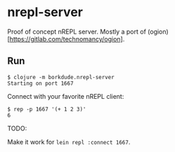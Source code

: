 # nrepl-server

Proof of concept nREPL server. Mostly a port of (ogion)[https://gitlab.com/technomancy/ogion].

## Run

``` shell
$ clojure -m borkdude.nrepl-server
Starting on port 1667
```

Connect with your favorite nREPL client:

``` shell
$ rep -p 1667 '(+ 1 2 3)'
6
```

TODO:

Make it work for `lein repl :connect 1667`.
